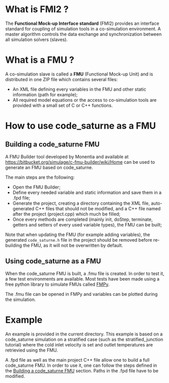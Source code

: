 What is FMI2 ?
==============

The __Functional Mock-up Interface standard__ (FMI2) provides an interface
standard for coupling of simulation tools in a co-simulation environment. A
master algorithm controls the data exchange and synchronization between all
simulation solvers (slaves).

What is a FMU ?
===============

A co-simulation slave is called a __FMU__ (Functional Mock-up Unit) and is
distributed in one ZIP file which contains several files:
* An XML file defining every variables in the FMU and other static information
(path for example);
* All required model equations or the access to co-simulation tools are provided
with a small set of C or C++ functions.

How to use code_saturne as a FMU
================================

Building a code_saturne FMU
---------------------------

A FMU Builder tool developed by Monentia and available at
https://bitbucket.org/simulage/c-fmu-builder/wiki/Home
can be used to generate an FMU based on code_saturne.

The main steps are the following:
* Open the FMU Builder;
* Define every needed variable and static information and save
them in a .fpd file;
* Generate the project, creating a directory containing the XML file,
auto-generated C++ files that should not be modified, and a C++ file named
after the project (project.cpp) which much be filled;
* Once every methods are completed (mainly init, doStep, terminate, getters and
setters of every used variable types), the FMU can be built;

Note that when updating the FMU (for example adding variables), the
generated `code_saturne.h` file in the project should be removed before
re-building the FMU, as it will not be overwritten by default.

Using code_saturne as a FMU
---------------------------

When the code_saturne FMU is built, a .fmu file is created. In order to test it,
a few test environments are available. Most tests have been made using a free
python library to simulate FMUs called
[FMPy](https://github.com/CATIA-Systems/FMPy).

The .fmu file can be opened in FMPy and variables can be plotted during the
simulation.

Example
=======

An example is provided in the current directory. This example is based on a
code_saturne simulation on a stratified case (such as the stratified_junction
tutorial) where the cold inlet velocity is set and outlet temperatures are
retrievied using the FMU.

A .fpd file as well as the main project C++ file allow one to build a full
code_saturne FMU. In order to use it, one can follow the steps defined in the 
[Building a code_saturne FMU](#building-a-code_saturne-fmu) section. Paths in
the .fpd file have to be modified.
